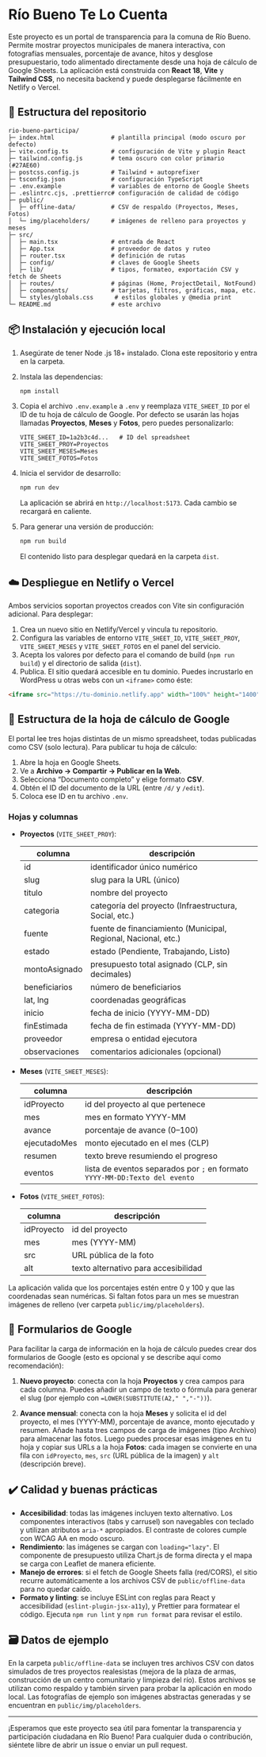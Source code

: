 # Río Bueno Te Lo Cuenta

Este proyecto es un portal de transparencia para la comuna de Río Bueno. Permite mostrar proyectos municipales de manera interactiva, con fotografías mensuales, porcentaje de avance, hitos y desglose presupuestario, todo alimentado directamente desde una hoja de cálculo de Google Sheets. La aplicación está construida con **React 18**, **Vite** y **Tailwind CSS**, no necesita backend y puede desplegarse fácilmente en Netlify o Vercel.

## 🧱 Estructura del repositorio

```
rio-bueno-participa/
├─ index.html                # plantilla principal (modo oscuro por defecto)
├─ vite.config.ts            # configuración de Vite y plugin React
├─ tailwind.config.js        # tema oscuro con color primario (#27AE60)
├─ postcss.config.js         # Tailwind + autoprefixer
├─ tsconfig.json             # configuración TypeScript
├─ .env.example              # variables de entorno de Google Sheets
├─ .eslintrc.cjs, .prettierrc# configuración de calidad de código
├─ public/
│  ├─ offline-data/          # CSV de respaldo (Proyectos, Meses, Fotos)
│  └─ img/placeholders/      # imágenes de relleno para proyectos y meses
├─ src/
│  ├─ main.tsx               # entrada de React
│  ├─ App.tsx                # proveedor de datos y ruteo
│  ├─ router.tsx             # definición de rutas
│  ├─ config/                # claves de Google Sheets
│  ├─ lib/                   # tipos, formateo, exportación CSV y fetch de Sheets
│  ├─ routes/                # páginas (Home, ProjectDetail, NotFound)
│  ├─ components/            # tarjetas, filtros, gráficas, mapa, etc.
│  └─ styles/globals.css      # estilos globales y @media print
└─ README.md                 # este archivo
```

## 📦 Instalación y ejecución local

1. Asegúrate de tener Node .js 18+ instalado. Clona este repositorio y entra en la carpeta.

2. Instala las dependencias:

   ```bash
   npm install
   ```

3. Copia el archivo `.env.example` a `.env` y reemplaza `VITE_SHEET_ID` por el ID de tu hoja de cálculo de Google. Por defecto se usarán las hojas llamadas **Proyectos**, **Meses** y **Fotos**, pero puedes personalizarlo:

   ```env
   VITE_SHEET_ID=1a2b3c4d...   # ID del spreadsheet
   VITE_SHEET_PROY=Proyectos
   VITE_SHEET_MESES=Meses
   VITE_SHEET_FOTOS=Fotos
   ```

4. Inicia el servidor de desarrollo:

   ```bash
   npm run dev
   ```

   La aplicación se abrirá en `http://localhost:5173`. Cada cambio se recargará en caliente.

5. Para generar una versión de producción:

   ```bash
   npm run build
   ```

   El contenido listo para desplegar quedará en la carpeta `dist`.

## ☁️ Despliegue en Netlify o Vercel

Ambos servicios soportan proyectos creados con Vite sin configuración adicional. Para desplegar:

1. Crea un nuevo sitio en Netlify/Vercel y vincula tu repositorio.
2. Configura las variables de entorno `VITE_SHEET_ID`, `VITE_SHEET_PROY`, `VITE_SHEET_MESES` y `VITE_SHEET_FOTOS` en el panel del servicio.
3. Acepta los valores por defecto para el comando de build (`npm run build`) y el directorio de salida (`dist`).
4. Publica. El sitio quedará accesible en tu dominio. Puedes incrustarlo en WordPress u otras webs con un `<iframe>` como éste:

```html
<iframe src="https://tu-dominio.netlify.app" width="100%" height="1400" style="border:0;"></iframe>
```

## 📑 Estructura de la hoja de cálculo de Google

El portal lee tres hojas distintas de un mismo spreadsheet, todas publicadas como CSV (solo lectura). Para publicar tu hoja de cálculo:

1. Abre la hoja en Google Sheets.
2. Ve a **Archivo → Compartir → Publicar en la Web**.
3. Selecciona “Documento completo” y elige formato **CSV**.
4. Obtén el ID del documento de la URL (entre `/d/` y `/edit`).
5. Coloca ese ID en tu archivo `.env`.

### Hojas y columnas

- **Proyectos** (`VITE_SHEET_PROY`):

  | columna           | descripción                                                              |
  |-------------------|--------------------------------------------------------------------------|
  | id                | identificador único numérico                                             |
  | slug              | slug para la URL (único)                                                 |
  | titulo            | nombre del proyecto                                                      |
  | categoria         | categoría del proyecto (Infraestructura, Social, etc.)                  |
  | fuente            | fuente de financiamiento (Municipal, Regional, Nacional, etc.)           |
  | estado            | estado (Pendiente, Trabajando, Listo)                                     |
  | montoAsignado     | presupuesto total asignado (CLP, sin decimales)                          |
  | beneficiarios     | número de beneficiarios                                                  |
  | lat, lng          | coordenadas geográficas                                                   |
  | inicio            | fecha de inicio (YYYY-MM-DD)                                             |
  | finEstimada       | fecha de fin estimada (YYYY-MM-DD)                                       |
  | proveedor         | empresa o entidad ejecutora                                              |
  | observaciones     | comentarios adicionales (opcional)                                       |

- **Meses** (`VITE_SHEET_MESES`):

  | columna      | descripción                                                                 |
  |--------------|-----------------------------------------------------------------------------|
  | idProyecto   | id del proyecto al que pertenece                                            |
  | mes          | mes en formato YYYY-MM                                                      |
  | avance       | porcentaje de avance (0–100)                                                |
  | ejecutadoMes | monto ejecutado en el mes (CLP)                                             |
  | resumen      | texto breve resumiendo el progreso                                          |
  | eventos      | lista de eventos separados por `;` en formato `YYYY-MM-DD:Texto del evento` |

- **Fotos** (`VITE_SHEET_FOTOS`):

  | columna    | descripción                                         |
  |------------|-----------------------------------------------------|
  | idProyecto | id del proyecto                                     |
  | mes        | mes (YYYY-MM)                                       |
  | src        | URL pública de la foto                              |
  | alt        | texto alternativo para accesibilidad                |

La aplicación valida que los porcentajes estén entre 0 y 100 y que las coordenadas sean numéricas. Si faltan fotos para un mes se muestran imágenes de relleno (ver carpeta `public/img/placeholders`).

## 🧮 Formularios de Google

Para facilitar la carga de información en la hoja de cálculo puedes crear dos formularios de Google (esto es opcional y se describe aquí como recomendación):

1. **Nuevo proyecto**: conecta con la hoja **Proyectos** y crea campos para cada columna. Puedes añadir un campo de texto o fórmula para generar el slug (por ejemplo con `=LOWER(SUBSTITUTE(A2," ","-"))`).

2. **Avance mensual**: conecta con la hoja **Meses** y solicita el id del proyecto, el mes (YYYY-MM), porcentaje de avance, monto ejecutado y resumen. Añade hasta tres campos de carga de imágenes (tipo Archivo) para almacenar las fotos. Luego puedes procesar esas imágenes en tu hoja y copiar sus URLs a la hoja **Fotos**: cada imagen se convierte en una fila con `idProyecto`, `mes`, `src` (URL pública de la imagen) y `alt` (descripción breve).

## ✔️ Calidad y buenas prácticas

- **Accesibilidad**: todas las imágenes incluyen texto alternativo. Los componentes interactivos (tabs y carrusel) son navegables con teclado y utilizan atributos `aria-*` apropiados. El contraste de colores cumple con WCAG AA en modo oscuro.
- **Rendimiento**: las imágenes se cargan con `loading="lazy"`. El componente de presupuesto utiliza Chart.js de forma directa y el mapa se carga con Leaflet de manera eficiente.
- **Manejo de errores**: si el fetch de Google Sheets falla (red/CORS), el sitio recurre automáticamente a los archivos CSV de `public/offline-data` para no quedar caído.
- **Formato y linting**: se incluye ESLint con reglas para React y accesibilidad (`eslint-plugin-jsx-a11y`), y Prettier para formatear el código. Ejecuta `npm run lint` y `npm run format` para revisar el estilo.

## 🗃️ Datos de ejemplo

En la carpeta `public/offline-data` se incluyen tres archivos CSV con datos simulados de tres proyectos realesistas (mejora de la plaza de armas, construcción de un centro comunitario y limpieza del río). Estos archivos se utilizan como respaldo y también sirven para probar la aplicación en modo local. Las fotografías de ejemplo son imágenes abstractas generadas y se encuentran en `public/img/placeholders`.

---

¡Esperamos que este proyecto sea útil para fomentar la transparencia y participación ciudadana en Río Bueno! Para cualquier duda o contribución, siéntete libre de abrir un issue o enviar un pull request.